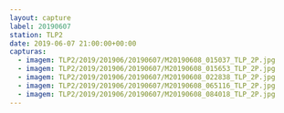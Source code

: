 ```yaml
---
layout: capture
label: 20190607
station: TLP2
date: 2019-06-07 21:00:00+00:00
capturas:
  - imagem: TLP2/2019/201906/20190607/M20190608_015037_TLP_2P.jpg
  - imagem: TLP2/2019/201906/20190607/M20190608_015653_TLP_2P.jpg
  - imagem: TLP2/2019/201906/20190607/M20190608_022838_TLP_2P.jpg
  - imagem: TLP2/2019/201906/20190607/M20190608_065116_TLP_2P.jpg
  - imagem: TLP2/2019/201906/20190607/M20190608_084018_TLP_2P.jpg
---
```

